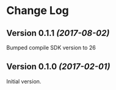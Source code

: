 Change Log
==========

Version 0.1.1 *(2017-08-02)*
----------------------------

Bumped compile SDK version to 26

Version 0.1.0 *(2017-02-01)*
----------------------------

Initial version.